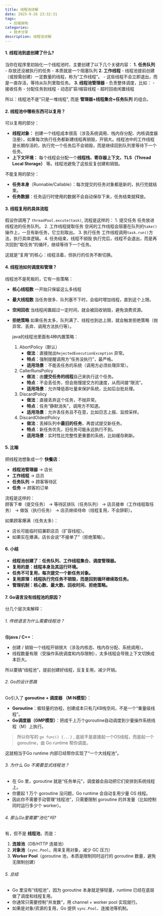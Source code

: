 ```yaml
---
title: 线程池详解
date: 2025-9-26 23:32:31
tags:
  - 后端架构
categories:
  - 技术分享
description: 线程池详解
---
```


#### 1.  线程池到底创建了什么?

当你在程序里初始化一个线程池时，主要创建了以下几个关键内容：
	**1.** **任务队列**
		- 存放还没被执行的任务
		- 本质就是一个阻塞队列
	**2. 工作线程**
		- 线程池提前创建（或按需创建）一定数量的线程，称为“工作线程”。
		- 这些线程不会立即退出，而是一直存活，等待从队列里取任务。
	**3. 线程池管理器**
		- 负责整体调度，比如：
			- 接收任务
			- 分配任务到线程
			- 动态扩容/缩容线程
			- 超时回收闲置线程

所以：线程池不是“只是一堆线程", 而是 **管理器+线程集合+任务队列** 的组合。

#### 2.  线程池中哪些东西可以复用？

可以复用的部分：
- **线程对象：**
	创建一个线程成本很高（涉及系统调用、栈内存分配、内核调度器注册），如果每次执行任务都新建线程再销毁，开销大。线程池中的工作线程是长期存活的，执行完一个任务后不会销毁，而是继续回到队列里等待下一个任务。
- **上下文环境：**
	每个线程会分配一个**线程栈、寄存器上下文、TLS（Thread Local Storage）** 等。线程池避免了这些反复创建和销毁。

不能复用的部分：
- **任务本身**（Runnable/Callable）：每次提交的任务对象都是新的，执行完就结束。
- **任务数据**：任务运行时使用的数据不会自动保存下来，任务结束就释放。


#### 3. 线程复用的具体流程
假设你调用了 `threadPool.excute(task)`, 流程是这样的：
	1. 提交任务
		任务放进线程池的任务队列。
	2. 工作线程提取任务
		空闲的工作线程会阻塞在队列的`take()`操作上，一旦有新任务，它立刻取出。
	3. 执行任务
		工作线程调用`task.run()`方法，执行具体逻辑。
	4. 任务结束，线程不销毁
		执行完后，线程不会退出，而是再次回到“取任务”的循环，继续等待下一个任务。

这就是“复用”的核心：线程活着，但执行的任务不断切换。

#### 4. 线程池如何调度和管理？
线程池不是死板的，它有一些策略：
- **核心线程数**
	一开始只保留这么多线程
- **最大线程数**
	当任务很多、队列塞不下时，会临时增加线程，直到这个上限。
- **空闲回收**
	当线程闲置超过一定时间，就会被回收销毁，避免浪费资源。
- **拒绝策略**
	如果任务太多，队列满了、线程也到达上限，就会触发拒绝策略（抛异常、丢弃、调用方法执行等）。

  java的线程池里面有4种内置策略：
  1. AbortPolicy（默认）
	  - **做法**：直接抛出`RejectedExecutionException` 异常。
	  - **特点**：强制提醒调用方“任务没执行”，最严格。
	  - **适用场景**：不能丢任务的系统（调用方必须处理异常）。
   2. CallerRunsPolicy
	   - **做法**：由**提交任务的线程**自己来执行这个任务。
	   - **特点**：不会丢任务，但会拖慢提交方的速度，从而间接“限流”。
	   - **适用场景**：允许降低吞吐量来保护系统，比如后台批处理。
   3. DiscardPolicy
	   - **做法**：直接丢弃这个任务，不抛异常。
	   - **特点**：任务“静默消失”，调用方不知道。
	   - **适用场景**：允许丢任务且不在意，比如日志上报、监控采样。
   4. DiscardOldestPolicy
	   - **做法**：丢掉队列中**最旧的任务**，再尝试提交新任务。
	   - **特点**：新任务优先，旧任务可能永远执行不到。
	   - **适用场景**：实时性比完整性更重要的系统，比如缓存刷新。

#### 5. 比喻
把线程池想象成一个 **快餐店**：

- **线程池管理器** → 店长
- **工作线程** → 店员
- **任务队列** → 顾客等待区
- **任务** → 顾客的订单
    
流程是这样的：  
顾客下单（提交任务） → 等待区排队（任务队列） → 店员接单（工作线程取任务） → 做饭（执行任务） → 店员继续待命（线程复用，不会辞职）。

如果顾客爆满（任务太多）：
- 店长可能临时招兼职店员（扩容线程）。
- 如果实在爆满，店长会说“不接单了”（拒绝策略）。

#### 6. 小结

- **线程池创建了：任务队列、工作线程集合、调度管理器。**
- **复用的是：线程本身及其运行环境。**
- **任务不可复用，每次提交一个新任务对象。**
- **复用原理：线程执行完任务不销毁，而是回到循环继续取任务。**
- **管理机制：核心数、最大数、回收时间、拒绝策略。**

#### 7. Go语言没有线程池的原因？

分几个层次来解释：
###### 1. 传统语言为什么需要线程池？

像**java / C++**：
- 创建 / 销毁一个线程开销很大（涉及内核态、栈内存分配、系统调用）。
- 线程数量有限（受操作系统调度和内存限制），太多线程会导致上下文切换成本巨大。

所以要搞“线程池”，提前创建好线程，反复复用，减少开销。

###### 2. Go的设计思路

Go引入了 **goroutine + 调度器 （M:N模型）**：
- **Goroutine**：极轻量的协程，创建成本只有几KB栈空间，不是一个“重量级线程”。
- **Go调度器（GMP模型）**：把成千上万个goroutine自动调度到少量操作系统线程（M）上执行。

> 所以你写的 `go func() {...}` , 底层不是直接起一个OS线程，而是起一个goroutine，由 Go runtime 帮你调度。

这就相当于Go runtime 内部已经帮你实现了“一个大线程池”。

###### 3. 为什么 Go 不需要显式线程池？

- 在 Go 里，goroutine 就是“任务单元”，调度器会自动把它们安排到系统线程上。
- 你要起 1 万个 goroutine 没问题，Go runtime 会自动复用少量 OS 线程。
- 因此你不需要手动管理“线程池”，只需要限制 goroutine 的并发量（比如控制同时运行多少个 worker）。

###### 4. 那么Go里需要“池化”吗?

有，但不是 **线程池**，而是：
1. **连接池**（DB/HTTP 连接池）
2. **对象池**（`sync.Pool`，用来复用对象，减少 GC 压力）
3. **Worker Pool**（goroutine 池，本质是限制同时运行的 goroutine 数量，避免无限制创建）

###### 5. 总结

- Go 里没有“线程池”，因为 goroutine 本身就足够轻量，runtime 已经在底层做了调度和线程复用。
- 你通常只需要控制“并发数”，用 channel + worker pool 实现就行。
- 如果是对象/资源的复用，Go 提供 `sync.Pool`、连接池等机制。
